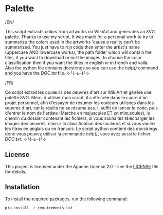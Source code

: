 # Palette 

/EN/

This script extracts colors from artworks on WikiArt and generates an SVG palette. Thanks to use my script, It was made for a personal work to try to summarize the colors used in the artworks 'cause a reality can't be summarized. You just have to run code then enter the artist's name (uppercase AND lowercase works), the path folder which will contain the files, if you want to download or not the images, to choose the color classification then if you want the titles in english or in french and voilà. Also the python file contains docstrings so you can use the _help()_ command and you have the _DOC.txt_ file. ⊹╰(⌣ʟ⌣)╯⊹

/FR/

Ce script extrait les couleurs des oeuvres d'art sur WikiArt et génère une palette SVG. Merci d'utiliser mon script, il a été créé dans le cadre d'un projet personnel, afin d'essayer de résumer les couleurs utilisées dans les œuvres d'art, car la réalité ne se résume pas. Il suffit de lancer le code, puis d'entrer le nom de l'artiste (Marche en majuscules ET en minuscules), le chemin du dossier contenant les fichiers, si vous souhaitez télécharger les images des oeuvres, choisir la classification des couleurs et si vous voulez les titres en anglais ou en français. Le script python contient des docstrings donc vous pouvez utiliser la commande _help()_, vous avez aussi le fichier _DOC.txt_. ⊹╰(⌣ʟ⌣)╯⊹

## License

This project is licensed under the Apache License 2.0 - see the [LICENSE](LICENSE) file for details.

## Installation

To install the required packages, run the following command:

```sh
pip install -r requirements.txt

